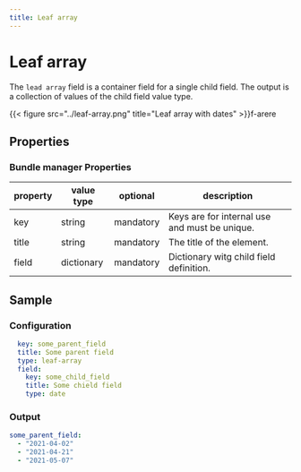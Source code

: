```yaml
---
title: Leaf array
---
```


# Leaf array

The `lead array` field is a container field for a single child field. The
output is a collection of values of the child field value type.

{{< figure src="../leaf-array.png" title="Leaf array with dates" >}}f-arere

## Properties

### Bundle manager Properties

| property | value type | optional  | description                                   |
|----------|------------|-----------|-----------------------------------------------|
| key      | string     | mandatory | Keys are for internal use and must be unique. |
| title    | string     | mandatory | The title of the element.                     |
| field    | dictionary | mandatory | Dictionary witg child field definition.       |

## Sample

### Configuration

```yaml
  key: some_parent_field
  title: Some parent field
  type: leaf-array
  field:
    key: some_child_field
    title: Some chield field
    type: date
```

### Output

```yaml
some_parent_field:
  - "2021-04-02"
  - "2021-04-21"
  - "2021-05-07"
```
